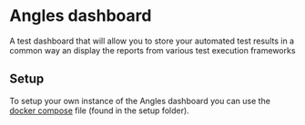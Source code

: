 # Angles dashboard
A test dashboard that will allow you to store your automated test results in a common way an display the reports from various test execution frameworks

## Setup
To setup your own instance of the Angles dashboard you can use the [docker compose](setup/docker-compose.yml) file (found in the setup folder).
